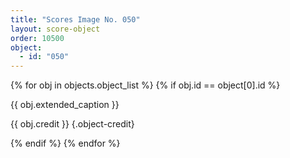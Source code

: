 ```yaml
---
title: "Scores Image No. 050"
layout: score-object
order: 10500
object:
  - id: "050"
---
```


{% for obj in objects.object_list %}
{% if obj.id == object[0].id %}

{{ obj.extended_caption }}

{{ obj.credit }} {.object-credit}

{% endif %}
{% endfor %}
